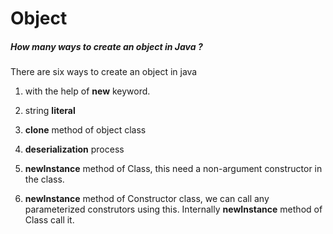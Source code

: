 # Object

##### How many ways to create an object in Java ?

There are six ways to create an object in java

1. with the help of **new** keyword.

2. string **literal**

3. **clone** method of object class

4. **deserialization** process

5. **newInstance** method of Class, this need a non-argument constructor in the class.

6. **newInstance** method of Constructor class, we can call any parameterized construtors using this. Internally **newInstance** method of Class call it.

   
